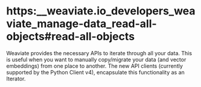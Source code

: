 # https:\_\_weaviate.io_developers_weaviate_manage-data_read-all-objects#read-all-objects

Weaviate provides the necessary APIs to iterate through all your data. This is useful when you want to manually copy/migrate your data (and vector embeddings) from one place to another. The new API clients (currently supported by the Python Client v4), encapsulate this functionality as an Iterator.
